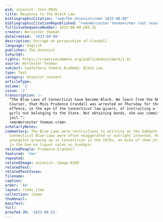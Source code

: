 ```yaml
---
pid: unionist--text-0045
title: Response to the Black Law
bibliographicCitation: "<em>The Unionist</em> 1833-08-08"
bibliographicCitationRepublished: "<em>Worcester Yeoman</em> (not researched)"
fullIssueSequenceNumber: 1833-08-08 p03.31
creator: Worcester Yeoman
dateCreated: '1833-08-08'
description: Outrage at persecution of Crandall
language: English
publisher: The Unionist
IsPartOf: 
rights: https://creativecommons.org/publicdomain/mark/1.0/
source: Worcester Yeoman
subject: Canterbury Female Academy; Black Law
type: Text
category: Unionist content
articleType: 
volume: '1'
issue: '2'
transcription: |-
  “The Blue Laws of Connecticut have become Black. We learn from the Norwich
  Courier, that Miss Prudence Crandall was arrested on Thursday for the heinous
  offence, in the eye of the Connecticut law-givers, of instructing a few colored
  girls not belonging to the State. Not obtaining bonds, she was committed to
  jail.”—
  <em>Worcester Yeoman.</em>
scholarlyNotes: 
commentary: The Blue Laws were restrictions to activity on the Sabbath. Lists of the
  Connecticut Blue Laws were often exaggerated or outright invented. However, as a
  youngster growing up in Connecticut in the 1970s, an echo of them still existed
  in the ban on liquor sales on Sundays!
relatedPeople: Prudence Crandall
featured: 'Yes'
repeated: 
relatedImage: unionist--image-0289
relatedText: 
relatedTextIssue: 
filename: 
caption: 
order: '44'
layout: items_item
collection: items
thumbnail: 
manifest: 
full: 
proofed JR: '2023-08-22'
---
```


